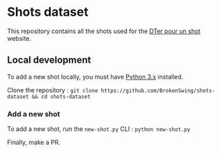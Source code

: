 # Shots dataset

This repository contains all the shots used for the [DTer pour un shot](https://dter-pour-un-shot.fr)
website.

## Local development

To add a new shot locally, you must have [Python 3.x](https://www.python.org/downloads/) installed.

Clone the repository : `git clone https://github.com/BrokenSwing/shots-dataset && cd shots-dataset`

### Add a new shot

To add a new shot, run the `new-shot.py` CLI : `python new-shot.py`

Finally, make a PR.